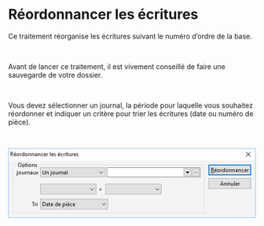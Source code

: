 # Réordonnancer les écritures


Ce traitement réorganise les écritures suivant 
 le numéro d’ordre de la base.


 


Avant de lancer ce traitement, il est vivement 
 conseillé de faire une sauvegarde de votre dossier.


 


Vous devez sélectionner un journal, la période pour laquelle 
 vous souhaitez réordonner et indiquer un critère pour trier les écritures 
 (date ou numéro de pièce).


 


![](Reordonnancer_les_ecritures.png)


